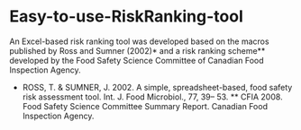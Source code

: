 # Easy-to-use-RiskRanking-tool
An Excel-based risk ranking tool was developed based on the macros published by Ross and Sumner (2002)* and a risk ranking scheme** developed by the Food Safety Science Committee of Canadian Food Inspection Agency.

 * ROSS, T. & SUMNER, J. 2002. A simple, spreadsheet-based, food safety risk assessment tool. Int. J. Food Microbiol., 77, 39– 53.
 ** CFIA 2008. Food Safety Science Committee Summary Report. Canadian Food Inspection Agency.

